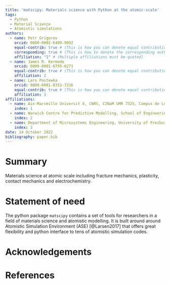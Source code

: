 ```yaml
---
title: 'matscipy: Materials science with Python at the atomic-scale'
tags:
  - Python
  - Material Science
  - Atomistic simulations
authors:
  - name: Petr Grigorev
    orcid: 0000-0002-6409-9092
    equal-contrib: true # (This is how you can denote equal contributions between multiple authors)
    corresponding: true # (This is how to denote the corresponding author)
    affiliation: "1" # (Multiple affiliations must be quoted)
  - name: James R. Kermode
    orcid: 0000-0001-6755-6271
    equal-contrib: true # (This is how you can denote equal contributions between multiple authors)
    affiliation: 2
  - name: Lars Pastewka
    orcid: 0000-0001-8351-7336
    equal-contrib: true # (This is how you can denote equal contributions between multiple authors)
    affiliation: 3
affiliations:
  - name: Aix-Marseille Universit ́e, CNRS, CINaM UMR 7325, Campus de Luminy, 13288 Marseille, France
    index: 1
  - name: Warwick Centre for Predictive Modelling, School of Engineering, University of Warwick, Coventry CV4 7AL, United Kingdom
    index: 2
  - name: Department of Microsystems Engineering, University of Freiburg, 79110 Freiburg, Germany
    index: 3
date: 14 October 2022
bibliography: paper.bib
---
```


# Summary

Materials science at atomic scale including fracture mechanics, plasticity,  contact mechanics and electrochemistry.

# Statement of need

The python package `matscipy` contains a set of tools for researchers in a field of materials science and atomistic modelling. It is built around around Atomistic Simulation Environment (ASE) [@Larsen2017] that offers great flexibility and python interface to tens of atomistic simulation codes.

# Acknowledgements

# References
